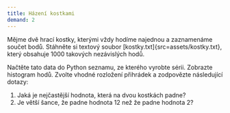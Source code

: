 ```yaml
---
title: Házení kostkami
demand: 2
---
```


Mějme dvě hrací kostky, kterými vždy hodíme najednou a zaznamenáme součet bodů. Stáhněte si textový soubor [kostky.txt]{src=assets/kostky.txt}, který obsahuje 1000 takových nezávislých hodů.

Načtěte tato data do Python seznamu, ze kterého vyrobte sérii. Zobrazte histogram hodů. Zvolte vhodné rozložení přihrádek a zodpovězte následující dotazy:

1. Jaká je nejčastější hodnota, která na dvou kostkách padne?
1. Je větší šance, že padne hodnota 12 než že padne hodnota 2?
